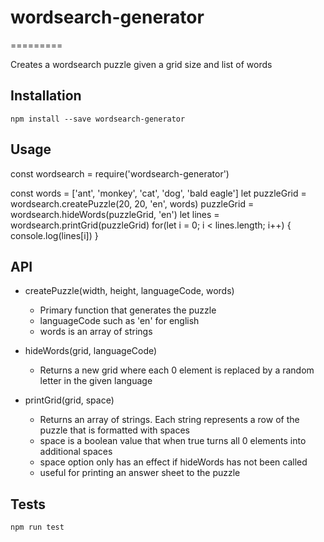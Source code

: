 # wordsearch-generator
=========

Creates a wordsearch puzzle given a grid size and list of words

## Installation

  `npm install --save wordsearch-generator`

## Usage

  const wordsearch = require('wordsearch-generator')

  const words = ['ant', 'monkey', 'cat', 'dog', 'bald eagle']
  let puzzleGrid = wordsearch.createPuzzle(20, 20, 'en', words)
  puzzleGrid = wordsearch.hideWords(puzzleGrid, 'en')
  let lines = wordsearch.printGrid(puzzleGrid)
  for(let i = 0; i < lines.length; i++) {
    console.log(lines[i])
  }

## API

* createPuzzle(width, height, languageCode, words)
  - Primary function that generates the puzzle
  - languageCode such as 'en' for english
  - words is an array of strings

* hideWords(grid, languageCode)
  - Returns a new grid where each 0 element is replaced by a random letter in the given language

* printGrid(grid, space)
  - Returns an array of strings. Each string represents a row of the puzzle that is formatted with spaces
  - space is a boolean value that when true turns all 0 elements into additional spaces
  - space option only has an effect if hideWords has not been called
  - useful for printing an answer sheet to the puzzle

## Tests

  `npm run test`
